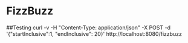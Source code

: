 # FizzBuzz

##Testing
curl -v -H "Content-Type: application/json" -X POST -d '{"startInclusive":1, "endInclusive": 20}' http://localhost:8080/fizzbuzz
